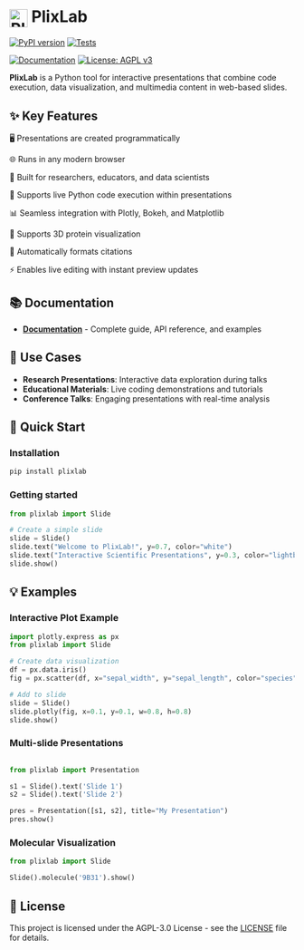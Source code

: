 # <img src="https://raw.githubusercontent.com/plixlabdev/plixlab/main/plixlab/web/assets/favicon.ico" alt="PlixLab Logo" width="32" height="32" style="vertical-align: middle;"> PlixLab 

[![PyPI version](https://badge.fury.io/py/plixlab.svg)](https://badge.fury.io/py/plixlab)
[![Tests](https://github.com/plixlabdev/plixlab/actions/workflows/test.yml/badge.svg)](https://github.com/plixlabdev/plixlab/actions/workflows/test.yml)

[![Documentation](https://img.shields.io/badge/docs-GitHub%20Pages-blue)](https://plixlabdev.github.io/plixlab/)
[![License: AGPL v3](https://img.shields.io/badge/License-AGPL%20v3-blue.svg)](https://www.gnu.org/licenses/agpl-3.0)


**PlixLab** is a Python tool for interactive presentations that combine code execution, data visualization, and multimedia content in web-based slides.

## ✨ Key Features


🖥️ Presentations are created programmatically

🌐 Runs in any modern browser 

🔬 Built for researchers, educators, and data scientists

🚀 Supports live Python code execution within presentations

📊 Seamless integration with Plotly, Bokeh, and Matplotlib

🧬 Supports 3D protein visualization

📖 Automatically formats citations 


⚡ Enables live editing with instant preview updates

## 📚 Documentation

- **[Documentation](https://plixlabdev.github.io/plixlab/)** - Complete guide, API reference, and examples

## 🎯 Use Cases

- **Research Presentations**: Interactive data exploration during talks
- **Educational Materials**: Live coding demonstrations and tutorials
- **Conference Talks**: Engaging presentations with real-time analysis

## 🚀 Quick Start

### Installation

```bash
pip install plixlab
```

### Getting started

```python
from plixlab import Slide

# Create a simple slide
slide = Slide()
slide.text("Welcome to PlixLab!", y=0.7, color="white")
slide.text("Interactive Scientific Presentations", y=0.3, color="lightblue")
slide.show()
```


## 💡 Examples
### Interactive Plot Example

```python
import plotly.express as px
from plixlab import Slide

# Create data visualization
df = px.data.iris()
fig = px.scatter(df, x="sepal_width", y="sepal_length", color="species")

# Add to slide
slide = Slide()
slide.plotly(fig, x=0.1, y=0.1, w=0.8, h=0.8)
slide.show()
```


### Multi-slide Presentations
```python

from plixlab import Presentation

s1 = Slide().text('Slide 1')
s2 = Slide().text('Slide 2')

pres = Presentation([s1, s2], title="My Presentation")
pres.show()
```

### Molecular Visualization
```python
from plixlab import Slide

Slide().molecule('9B31').show()
```



## 📄 License

This project is licensed under the AGPL-3.0 License - see the [LICENSE](LICENSE) file for details.


